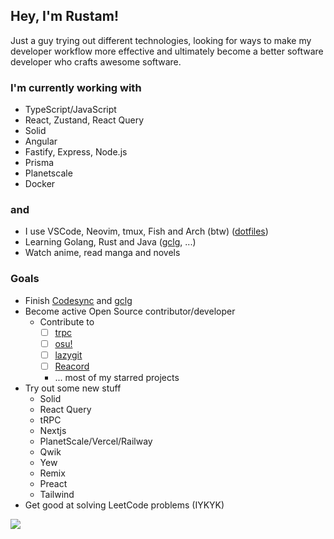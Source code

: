 ## Hey, I'm Rustam!

Just a guy trying out different technologies, looking for ways to make my developer workflow more effective and ultimately become a better software developer who crafts awesome software.

### I'm currently working with

- TypeScript/JavaScript
- React, Zustand, React Query
- Solid
- Angular
- Fastify, Express, Node.js
- Prisma
- Planetscale
- Docker

### and

- I use VSCode, Neovim, tmux, Fish and Arch (btw) ([dotfiles](https://github.com/frixaco/dotfiles))
- Learning Golang, Rust and Java ([gclg](https://github.com/frixaco/gclg), ...)
- Watch anime, read manga and novels

### Goals

- Finish [Codesync](https://github.com/frixaco/codesync) and [gclg](https://github.com/frixaco/gclg)
- Become active Open Source contributor/developer
  - Contribute to
    - [ ] [trpc](https://github.com/trpc/trpc)
    - [ ] [osu!](https://github.com/ppy/osu)
    - [ ] [lazygit](https://github.com/jesseduffield/lazygit)
    - [ ] [Reacord](https://github.com/itsMapleLeaf/reacord)
    - ... most of my starred projects
- Try out some new stuff
  - Solid
  - React Query
  - tRPC
  - Nextjs
  - PlanetScale/Vercel/Railway
  - Qwik
  - Yew
  - Remix
  - Preact
  - Tailwind
- Get good at solving LeetCode problems (IYKYK)

<!-- 
<p align="center">
  <img align="center" src="http://aa.en.utf8art.com/cache/iconaa_150x150_1986cc3e40ee0e0745d0f7615be453f7.png" alt="Okabe Rintaro">
</p> -->

<!-- <p align="center">
  <img align="center" src="/github-metrics.svg" alt="Metrics" width="500">
</p> -->

![](https://komarev.com/ghpvc/?username=frixaco&label=Profile+view+counter&color=539bf5&style=for-the-badge)
